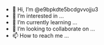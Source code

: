 - 👋 Hi, I’m @e9bpkdte5bcdgvvojju3
- 👀 I’m interested in ...
- 🌱 I’m currently learning ...
- 💞️ I’m looking to collaborate on ...
- 📫 How to reach me ...

<!---
e9bpkdte5bcdgvvojju3/e9bpkdte5bcdgvvojju3 is a ✨ special ✨ repository because its `README.md` (this file) appears on your GitHub profile.
You can click the Preview link to take a look at your changes.
--->

